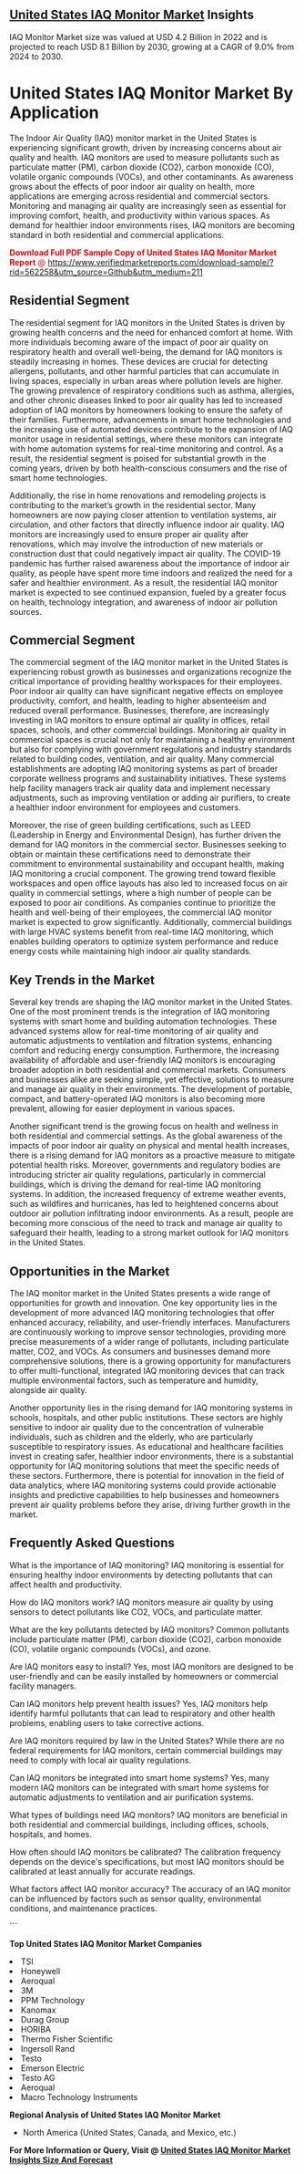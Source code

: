 <h2><a href="https://www.verifiedmarketreports.com/download-sample/?rid=562258&amp;utm_source=Github&amp;utm_medium=211" target="_blank">United States IAQ Monitor Market</a> Insights</h2><p>IAQ Monitor Market size was valued at USD 4.2 Billion in 2022 and is projected to reach USD 8.1 Billion by 2030, growing at a CAGR of 9.0% from 2024 to 2030.</p><p><h1>United States IAQ Monitor Market By Application</h1><p>The Indoor Air Quality (IAQ) monitor market in the United States is experiencing significant growth, driven by increasing concerns about air quality and health. IAQ monitors are used to measure pollutants such as particulate matter (PM), carbon dioxide (CO2), carbon monoxide (CO), volatile organic compounds (VOCs), and other contaminants. As awareness grows about the effects of poor indoor air quality on health, more applications are emerging across residential and commercial sectors. Monitoring and managing air quality are increasingly seen as essential for improving comfort, health, and productivity within various spaces. As demand for healthier indoor environments rises, IAQ monitors are becoming standard in both residential and commercial applications. <p><span class=""><span style="color: #ff0000;"><strong>Download Full PDF Sample Copy of United States IAQ Monitor Market Report</strong> @ </span><a href="https://www.verifiedmarketreports.com/download-sample/?rid=562258&amp;utm_source=Github&amp;utm_medium=211" target="_blank">https://www.verifiedmarketreports.com/download-sample/?rid=562258&amp;utm_source=Github&amp;utm_medium=211</a></span></p></p><h2>Residential Segment</h2><p>The residential segment for IAQ monitors in the United States is driven by growing health concerns and the need for enhanced comfort at home. With more individuals becoming aware of the impact of poor air quality on respiratory health and overall well-being, the demand for IAQ monitors is steadily increasing in homes. These devices are crucial for detecting allergens, pollutants, and other harmful particles that can accumulate in living spaces, especially in urban areas where pollution levels are higher. The growing prevalence of respiratory conditions such as asthma, allergies, and other chronic diseases linked to poor air quality has led to increased adoption of IAQ monitors by homeowners looking to ensure the safety of their families. Furthermore, advancements in smart home technologies and the increasing use of automated devices contribute to the expansion of IAQ monitor usage in residential settings, where these monitors can integrate with home automation systems for real-time monitoring and control. As a result, the residential segment is poised for substantial growth in the coming years, driven by both health-conscious consumers and the rise of smart home technologies.</p><p>Additionally, the rise in home renovations and remodeling projects is contributing to the market’s growth in the residential sector. Many homeowners are now paying closer attention to ventilation systems, air circulation, and other factors that directly influence indoor air quality. IAQ monitors are increasingly used to ensure proper air quality after renovations, which may involve the introduction of new materials or construction dust that could negatively impact air quality. The COVID-19 pandemic has further raised awareness about the importance of indoor air quality, as people have spent more time indoors and realized the need for a safer and healthier environment. As a result, the residential IAQ monitor market is expected to see continued expansion, fueled by a greater focus on health, technology integration, and awareness of indoor air pollution sources.</p><h2>Commercial Segment</h2><p>The commercial segment of the IAQ monitor market in the United States is experiencing robust growth as businesses and organizations recognize the critical importance of providing healthy workspaces for their employees. Poor indoor air quality can have significant negative effects on employee productivity, comfort, and health, leading to higher absenteeism and reduced overall performance. Businesses, therefore, are increasingly investing in IAQ monitors to ensure optimal air quality in offices, retail spaces, schools, and other commercial buildings. Monitoring air quality in commercial spaces is crucial not only for maintaining a healthy environment but also for complying with government regulations and industry standards related to building codes, ventilation, and air quality. Many commercial establishments are adopting IAQ monitoring systems as part of broader corporate wellness programs and sustainability initiatives. These systems help facility managers track air quality data and implement necessary adjustments, such as improving ventilation or adding air purifiers, to create a healthier indoor environment for employees and customers.</p><p>Moreover, the rise of green building certifications, such as LEED (Leadership in Energy and Environmental Design), has further driven the demand for IAQ monitors in the commercial sector. Businesses seeking to obtain or maintain these certifications need to demonstrate their commitment to environmental sustainability and occupant health, making IAQ monitoring a crucial component. The growing trend toward flexible workspaces and open office layouts has also led to increased focus on air quality in commercial settings, where a high number of people can be exposed to poor air conditions. As companies continue to prioritize the health and well-being of their employees, the commercial IAQ monitor market is expected to grow significantly. Additionally, commercial buildings with large HVAC systems benefit from real-time IAQ monitoring, which enables building operators to optimize system performance and reduce energy costs while maintaining high indoor air quality standards.</p><h2>Key Trends in the Market</h2><p>Several key trends are shaping the IAQ monitor market in the United States. One of the most prominent trends is the integration of IAQ monitoring systems with smart home and building automation technologies. These advanced systems allow for real-time monitoring of air quality and automatic adjustments to ventilation and filtration systems, enhancing comfort and reducing energy consumption. Furthermore, the increasing availability of affordable and user-friendly IAQ monitors is encouraging broader adoption in both residential and commercial markets. Consumers and businesses alike are seeking simple, yet effective, solutions to measure and manage air quality in their environments. The development of portable, compact, and battery-operated IAQ monitors is also becoming more prevalent, allowing for easier deployment in various spaces.</p><p>Another significant trend is the growing focus on health and wellness in both residential and commercial settings. As the global awareness of the impacts of poor indoor air quality on physical and mental health increases, there is a rising demand for IAQ monitors as a proactive measure to mitigate potential health risks. Moreover, governments and regulatory bodies are introducing stricter air quality regulations, particularly in commercial buildings, which is driving the demand for real-time IAQ monitoring systems. In addition, the increased frequency of extreme weather events, such as wildfires and hurricanes, has led to heightened concerns about outdoor air pollution infiltrating indoor environments. As a result, people are becoming more conscious of the need to track and manage air quality to safeguard their health, leading to a strong market outlook for IAQ monitors in the United States.</p><h2>Opportunities in the Market</h2><p>The IAQ monitor market in the United States presents a wide range of opportunities for growth and innovation. One key opportunity lies in the development of more advanced IAQ monitoring technologies that offer enhanced accuracy, reliability, and user-friendly interfaces. Manufacturers are continuously working to improve sensor technologies, providing more precise measurements of a wider range of pollutants, including particulate matter, CO2, and VOCs. As consumers and businesses demand more comprehensive solutions, there is a growing opportunity for manufacturers to offer multi-functional, integrated IAQ monitoring devices that can track multiple environmental factors, such as temperature and humidity, alongside air quality.</p><p>Another opportunity lies in the rising demand for IAQ monitoring systems in schools, hospitals, and other public institutions. These sectors are highly sensitive to indoor air quality due to the concentration of vulnerable individuals, such as children and the elderly, who are particularly susceptible to respiratory issues. As educational and healthcare facilities invest in creating safer, healthier indoor environments, there is a substantial opportunity for IAQ monitoring solutions that meet the specific needs of these sectors. Furthermore, there is potential for innovation in the field of data analytics, where IAQ monitoring systems could provide actionable insights and predictive capabilities to help businesses and homeowners prevent air quality problems before they arise, driving further growth in the market.</p><h2>Frequently Asked Questions</h2><p>What is the importance of IAQ monitoring? IAQ monitoring is essential for ensuring healthy indoor environments by detecting pollutants that can affect health and productivity.</p><p>How do IAQ monitors work? IAQ monitors measure air quality by using sensors to detect pollutants like CO2, VOCs, and particulate matter.</p><p>What are the key pollutants detected by IAQ monitors? Common pollutants include particulate matter (PM), carbon dioxide (CO2), carbon monoxide (CO), volatile organic compounds (VOCs), and ozone.</p><p>Are IAQ monitors easy to install? Yes, most IAQ monitors are designed to be user-friendly and can be easily installed by homeowners or commercial facility managers.</p><p>Can IAQ monitors help prevent health issues? Yes, IAQ monitors help identify harmful pollutants that can lead to respiratory and other health problems, enabling users to take corrective actions.</p><p>Are IAQ monitors required by law in the United States? While there are no federal requirements for IAQ monitors, certain commercial buildings may need to comply with local air quality regulations.</p><p>Can IAQ monitors be integrated into smart home systems? Yes, many modern IAQ monitors can be integrated with smart home systems for automatic adjustments to ventilation and air purification systems.</p><p>What types of buildings need IAQ monitors? IAQ monitors are beneficial in both residential and commercial buildings, including offices, schools, hospitals, and homes.</p><p>How often should IAQ monitors be calibrated? The calibration frequency depends on the device's specifications, but most IAQ monitors should be calibrated at least annually for accurate readings.</p><p>What factors affect IAQ monitor accuracy? The accuracy of an IAQ monitor can be influenced by factors such as sensor quality, environmental conditions, and maintenance practices.</p>```</p><p><strong>Top United States IAQ Monitor Market Companies</strong></p><div data-test-id=""><p><li>TSI</li><li> Honeywell</li><li> Aeroqual</li><li> 3M</li><li> PPM Technology</li><li> Kanomax</li><li> Durag Group</li><li> HORIBA</li><li> Thermo Fisher Scientific</li><li> Ingersoll Rand</li><li> Testo</li><li> Emerson Electric</li><li> Testo AG</li><li> Aeroqual</li><li> Macro Technology Instruments</li></p><div><strong>Regional Analysis of&nbsp;United States IAQ Monitor Market</strong></div><ul><li dir="ltr"><p dir="ltr">North America&nbsp;(United States, Canada, and Mexico, etc.)</p></li></ul><p><strong>For More Information or Query, Visit @&nbsp;</strong><strong><a href="https://www.verifiedmarketreports.com/product/iaq-monitor-market-size-and-forecast/?utm_source=Github&amp;utm_medium=211" target="_blank">United States IAQ Monitor Market Insights Size And Forecast</a></strong></p></div>
